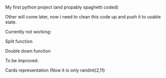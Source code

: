 My first python project (and propably spaghetti coded) 

Other will come later, now i need to clean this code up and push it to usable state.

Currently not working:

Split function

Double down function


To be improved:

Cards representation (Now it is only randint(2,11)


